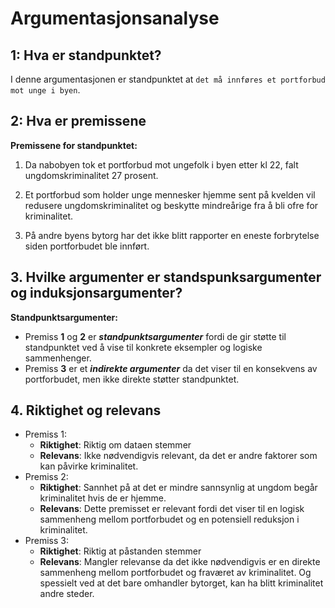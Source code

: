 # Argumentasjonsanalyse

## 1: Hva er standpunktet?

I denne argumentasjonen er standpunktet at `det må innføres et portforbud mot unge i byen`.

## 2: Hva er premissene

**Premissene for standpunktet:**

1. Da nabobyen tok et portforbud mot ungefolk i byen etter kl 22, falt ungdomskriminalitet 27 prosent.

2. Et portforbud som holder unge mennesker hjemme sent på kvelden vil redusere ungdomskriminalitet og beskytte mindreårige fra å bli ofre for kriminalitet.

3. På andre byens bytorg har det ikke blitt rapporter en eneste forbrytelse siden portforbudet ble innført.

## 3. Hvilke argumenter er standspunksargumenter og induksjonsargumenter?

**Standpunktsargumenter:**
- Premiss **1** og **2** er ***standpunktsargumenter*** fordi de gir støtte til standpunktet ved å vise til konkrete eksempler og logiske sammenhenger.
- Premiss **3** er et ***indirekte argumenter*** da det viser til en konsekvens av portforbudet, men ikke direkte støtter standpunktet.

## 4. Riktighet og relevans

- Premiss 1:
    - **Riktighet**: Riktig om dataen stemmer
    - **Relevans**: Ikke nødvendigvis relevant, da det er andre faktorer som kan påvirke kriminalitet.
- Premiss 2:
    - **Riktighet**: Sannhet på at det er mindre sannsynlig at ungdom begår kriminalitet hvis de er hjemme.
    - **Relevans**: Dette premisset er relevant fordi det viser til en logisk sammenheng mellom portforbudet og en potensiell reduksjon i kriminalitet.
- Premiss 3:
    - **Riktighet**: Riktig at påstanden stemmer
    - **Relevans**: Mangler relevanse da det ikke nødvendigvis er en direkte sammenheng mellom portforbudet og fraværet av kriminalitet. Og spessielt ved at det bare omhandler bytorget, kan ha blitt kriminalitet andre steder.
